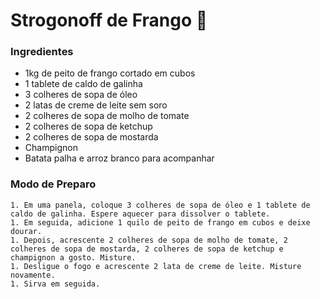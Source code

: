 # Strogonoff de Frango :chicken:

### Ingredientes

- 1kg de peito de frango cortado em cubos
- 1 tablete de caldo de galinha
- 3 colheres de sopa de óleo
- 2 latas de creme de leite sem soro
- 2 colheres de sopa de molho de tomate
- 2 colheres de sopa de ketchup
- 2 colheres de sopa de mostarda
- Champignon
- Batata palha e arroz branco para acompanhar

### Modo de Preparo

	1. Em uma panela, coloque 3 colheres de sopa de óleo e 1 tablete de caldo de galinha. Espere aquecer para dissolver o tablete.
	1. Em seguida, adicione 1 quilo de peito de frango em cubos e deixe dourar.
	1. Depois, acrescente 2 colheres de sopa de molho de tomate, 2 colheres de sopa de mostarda, 2 colheres de sopa de ketchup e champignon a gosto. Misture.
	1. Desligue o fogo e acrescente 2 lata de creme de leite. Misture novamente.
	1. Sirva em seguida.
